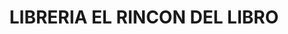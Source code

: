 ---
title: "LIBRERIA EL RINCON DEL LIBRO"
url: /trujillo/libreria-el-rincon-del-libro/
shop: libros
---